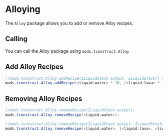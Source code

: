 # Alloying

The `Alloy` package allows you to add or remove Alloy recipes.

## Calling

You can call the Alloy package using `mods.tconstruct.Alloy`

## Add Alloy Recipes

```JAVA
//mods.tconstruct.Alloy.addRecipe(ILiquidStack output, ILiquidStack[] inputs);
mods.tconstruct.Alloy.addRecipe(<liquid:water> * 10, [<liquid:lava> * 10, <liquid:molten_iron> * 5]);
```

## Removing Alloy Recipes

```JAVA
//mods.tconstruct.Alloy.removeRecipe(ILiquidStack output);
mods.tconstruct.Alloy.removeRecipe(<liquid:water>);

//mods.tconstruct.Alloy.removeRecipe(ILiquidStack output, ILiquidStack[] inputs);
mods.tconstruct.Alloy.removeRecipe(<liquid:water>, [<liquid:lava>, <liquid:molten_iron>]);
```